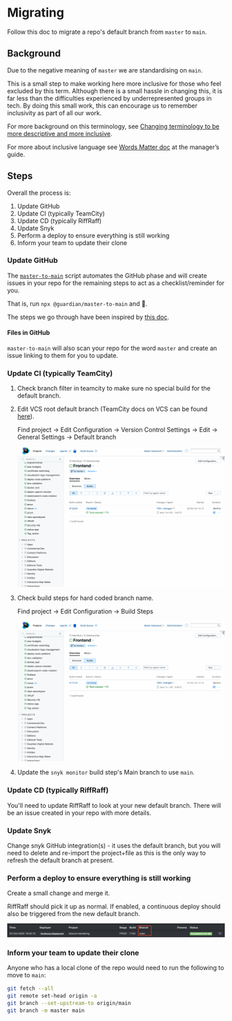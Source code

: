 # Migrating

Follow this doc to migrate a repo's default branch from `master` to `main`.

## Background
Due to the negative meaning of `master` we are standardising on `main`.

This is a small step to make working here more inclusive for those who feel excluded by this term.
Although there is a small hassle in changing this, it is far less than the difficulties experienced by underrepresented groups in tech.
By doing this small work, this can encourage us to remember inclusivity as part of all our work.

For more background on this terminology, see [Changing terminology to be more descriptive and more inclusive](https://docs.google.com/document/d/17Hho66YJg8Xe8uS2OC75b0siETAx93JZORM4sVOS7Gk/edit).

For more about inclusive language see [Words Matter doc](https://github.com/guardian/managers-guide/blob/main/docs/guidelines/inclusive-communication.md) at the manager’s guide.

## Steps
Overall the process is:
1. Update GitHub
1. Update CI (typically TeamCity)
1. Update CD (typically RiffRaff)
1. Update Snyk
1. Perform a deploy to ensure everything is still working
1. Inform your team to update their clone

### Update GitHub
The [`master-to-main`](./README.md) script automates the GitHub phase and will create issues in your repo for the remaining steps to act as a checklist/reminder for you.

That is, run `npx @guardian/master-to-main` and :tada:.

The steps we go through have been inspired by [this doc](https://dev.to/rhymu8354/git-renaming-the-master-branch-137b).

#### Files in GitHub
`master-to-main` will also scan your repo for the word `master` and create an issue linking to them for you to update.

### Update CI (typically TeamCity)
1. Check branch filter in teamcity to make sure no special build for the default branch.
1. Edit VCS root default branch (TeamCity docs on VCS can be found [here](https://www.jetbrains.com/help/teamcity/configuring-vcs-settings.html)).
  
    Find project -> Edit Configuration -> Version Control Settings -> Edit -> General Settings -> Default branch

    ![Edit TeamCity VCS](./img/edit-vcs.gif)

1. Check build steps for hard coded branch name.
  
    Find project -> Edit Configuration -> Build Steps

    ![Edit TeamCity build steps](./img/edit-build-steps.gif)

1. Update the `snyk monitor` build step's Main branch to use `main`.

### Update CD (typically RiffRaff)
You'll need to update RiffRaff to look at your new default branch. There will be an issue created in your repo with more details.

### Update Snyk
Change snyk GitHub integration(s) - it uses the default branch, but you will need to delete and re-import the project+file as this is the only way to refresh the default branch at present.

### Perform a deploy to ensure everything is still working
Create a small change and merge it.

RiffRaff should pick it up as normal. If enabled, a continuous deploy should also be triggered from the new default branch.

![RiffRaff Branch](./img/riffraff-branch.jpg)

### Inform your team to update their clone
Anyone who has a local clone of the repo would need to run the following to move to `main`:

```sh
git fetch --all
git remote set-head origin -a
git branch --set-upstream-to origin/main
git branch -m master main
```
